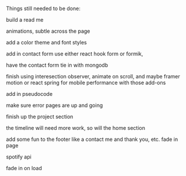 ﻿Things still needed to be done:

build a read me

animations, subtle across the page

add a color theme and font styles

add in contact form use either react hook form or formik,

have the contact form tie in with mongodb

finish using interesection observer, animate on scroll, and maybe framer motion or react spring for mobile performance with those add-ons

add in pseudocode

make sure error pages are up and going

finish up the project section

the timeline will need more work, so will the home section

add some fun to the footer like a contact me and thank you, etc.
fade in page

spotify api

fade in on load